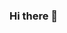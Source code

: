 ### Hi there 👋

<!--
**yivangeline/yivangeline** is a ✨ _special_ ✨ repository because its `README.md` (this file) appears on your GitHub profile.

Here are some ideas to get you started:

- 🔭 I’m currently working on McMaster Health and Radiation Physics
- 🌱 I’m currently learning Health Physics
- 👯 I’m looking to collaborate on Coding
- 🤔 I’m looking for help with my coding
- 💬 Ask me about anything 
- 📫 How to reach me: yivangeline
- 😄 Pronouns: ...
- ⚡ Fun fact: ...
-->
